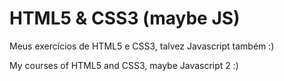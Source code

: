 # HTML5 & CSS3 (maybe JS)
 Meus exercícios de HTML5 e CSS3, talvez Javascript também :)
 
 My courses of HTML5 and CSS3, maybe Javascript 2 :)